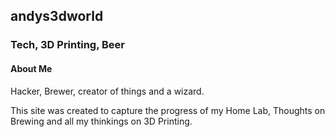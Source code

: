 ## andys3dworld
### Tech, 3D Printing, Beer

#### About Me

Hacker, Brewer, creator of things and a wizard.

This site was created to capture the progress of my Home Lab, Thoughts on Brewing and all my thinkings on 3D Printing.
